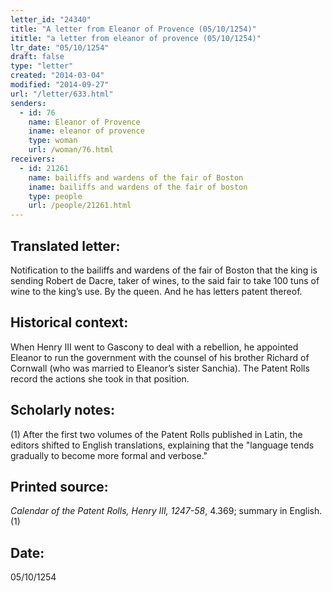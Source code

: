 ```yaml
---
letter_id: "24340"
title: "A letter from Eleanor of Provence (05/10/1254)"
ititle: "a letter from eleanor of provence (05/10/1254)"
ltr_date: "05/10/1254"
draft: false
type: "letter"
created: "2014-03-04"
modified: "2014-09-27"
url: "/letter/633.html"
senders:
  - id: 76
    name: Eleanor of Provence
    iname: eleanor of provence
    type: woman
    url: /woman/76.html
receivers:
  - id: 21261
    name: bailiffs and wardens of the fair of Boston
    iname: bailiffs and wardens of the fair of boston
    type: people
    url: /people/21261.html
---
```

<h2> Translated letter:</h2>Notification to the bailiffs and wardens of the fair of Boston that the king is sending Robert de Dacre, taker of wines, to the said fair to take 100 tuns of wine to the king’s use.
By the queen.
And he has letters patent thereof.
<h2 class="mt-4"> Historical context:</h2>When Henry III went to Gascony to deal with a rebellion, he appointed Eleanor to run the government with the counsel of his brother Richard of Cornwall (who was married to Eleanor’s sister Sanchia). The Patent Rolls record the actions she took in that position.
<h2 class="mt-4"> Scholarly notes:</h2>(1) After the first two volumes of the Patent Rolls published in Latin, the editors shifted to English translations, explaining that the "language tends gradually to become more formal and verbose."
<h2 class="mt-4"> Printed source:</h2><p><em>Calendar of the Patent Rolls, Henry III, 1247-58</em>, 4.369; summary in English.(1)</p><h2 class="mt-4"> Date:</h2>05/10/1254